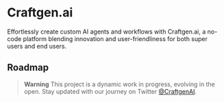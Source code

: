 # Craftgen.ai

Effortlessly create custom AI agents and workflows with Craftgen.ai, a no-code platform blending innovation and user-friendliness for both super users and end users.

## Roadmap

> **Warning**
> This project is a dynamic work in progress, evolving in the open. Stay updated with our journey on Twitter [@CraftgenAI](https://twitter.com/CraftgenAI).
